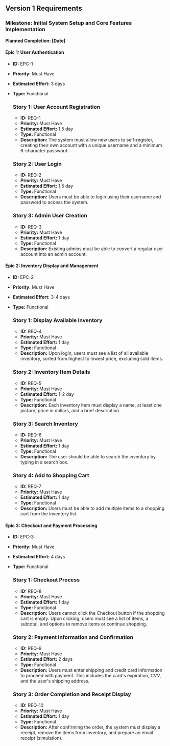 ## Version 1 Requirements

### Milestone: Initial System Setup and Core Features Implementation
**Planned Completion: [Date]**

#### Epic 1: User Authentication
- **ID:** EPC-1
- **Priority:** Must Have
- **Estimated Effort:** 3 days
- **Type:** Functional

  ### Story 1: User Account Registration
  - **ID:** REQ-1
  - **Priority:** Must Have
  - **Estimated Effort:** 1.5 day
  - **Type:** Functional
  - **Description:** The system must allow new users to self-register, creating their own account with a unique username and a minimum 6-character password.

  ### Story 2: User Login
  - **ID:** REQ-2
  - **Priority:** Must Have
  - **Estimated Effort:** 1.5 day
  - **Type:** Functional
  - **Description:** Users must be able to login using their username and password to access the system.

  ### Story 3: Admin User Creation
  - **ID:** REQ-3
  - **Priority:** Must Have
  - **Estimated Effort:** 1 day
  - **Type:** Functional
  - **Description:** Existing admins must be able to convert a regular user account into an admin account.

#### Epic 2: Inventory Display and Management
- **ID:** EPC-2
- **Priority:** Must Have
- **Estimated Effort:** 3-4 days
- **Type:** Functional

  ### Story 1: Display Available Inventory
  - **ID:** REQ-4
  - **Priority:** Must Have
  - **Estimated Effort:** 1 day
  - **Type:** Functional
  - **Description:** Upon login, users must see a list of all available inventory, sorted from highest to lowest price, excluding sold items.

  ### Story 2: Inventory Item Details
  - **ID:** REQ-5
  - **Priority:** Must Have
  - **Estimated Effort:** 1-2 day
  - **Type:** Functional
  - **Description:** Each inventory item must display a name, at least one picture, price in dollars, and a brief description.

  ### Story 3: Search Inventory
  - **ID:** REQ-6
  - **Priority:** Must Have
  - **Estimated Effort:** 1 day
  - **Type:** Functional
  - **Description:** The user should be able to search the inventory by typing in a search box.

  ### Story 4: Add to Shopping Cart
  - **ID:** REQ-7
  - **Priority:** Must Have
  - **Estimated Effort:** 1 day
  - **Type:** Functional
  - **Description:** Users must be able to add multiple items to a shopping cart from the inventory list.

#### Epic 3: Checkout and Payment Processing
- **ID:** EPC-3
- **Priority:** Must Have
- **Estimated Effort:** 4 days
- **Type:** Functional

  ### Story 1: Checkout Process
  - **ID:** REQ-8
  - **Priority:** Must Have
  - **Estimated Effort:** 1 day
  - **Type:** Functional
  - **Description:** Users cannot click the Checkout button if the shopping cart is empty. Upon clicking, users must see a list of items, a subtotal, and options to remove items or continue shopping.

  ### Story 2: Payment Information and Confirmation
  - **ID:** REQ-9
  - **Priority:** Must Have
  - **Estimated Effort:** 2 days
  - **Type:** Functional
  - **Description:** Users must enter shipping and credit card information to proceed with payment. This includes the card's expiration, CVV, and the user's shipping address.

  ### Story 3: Order Completion and Receipt Display
  - **ID:** REQ-10
  - **Priority:** Must Have
  - **Estimated Effort:** 1 day
  - **Type:** Functional
  - **Description:** After confirming the order, the system must display a receipt, remove the items from inventory, and prepare an email receipt (simulation).
